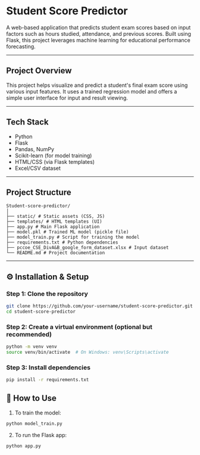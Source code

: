 #  Student Score Predictor

A web-based application that predicts student exam scores based on input factors such as hours studied, attendance, and previous scores. Built using Flask, this project leverages machine learning for educational performance forecasting.

---

##  Project Overview

This project helps visualize and predict a student's final exam score using various input features. It uses a trained regression model and offers a simple user interface for input and result viewing.

---

##  Tech Stack

- Python
- Flask
- Pandas, NumPy
- Scikit-learn (for model training)
- HTML/CSS (via Flask templates)
- Excel/CSV dataset

---

##  Project Structure
```
Student-score-predictor/
│
├── static/ # Static assets (CSS, JS)
├── templates/ # HTML templates (UI)
├── app.py # Main Flask application
├── model.pkl # Trained ML model (pickle file)
├── model_train.py # Script for training the model
├── requirements.txt # Python dependencies
├── pccoe_CSE_DivA&B_google_form_dataset.xlsx # Input dataset
└── README.md # Project documentation
```

---

## ⚙️ Installation & Setup

### Step 1: Clone the repository
```bash
git clone https://github.com/your-username/student-score-predictor.git
cd student-score-predictor
```
### Step 2: Create a virtual environment (optional but recommended)
```bash
python -m venv venv
source venv/bin/activate  # On Windows: venv\Scripts\activate
```
### Step 3: Install dependencies
```bash
pip install -r requirements.txt
```

## 🔧 How to Use
 1. To train the model:
```bash
python model_train.py
```
2. To run the Flask app:
```bash
python app.py
```
